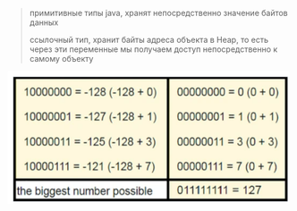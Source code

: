 
> примитивные типы java, хранят непосредственно значение байтов данных
> 
> ссылочный тип, хранит байты адреса объекта в Heap, то есть через эти переменные мы получаем доступ непосредственно к самому объекту

![img.png](img.png) 
